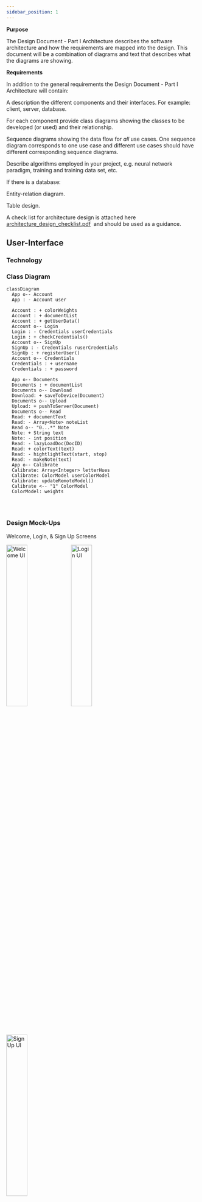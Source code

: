 ```yaml
---
sidebar_position: 1
---
```


**Purpose**

The Design Document - Part I Architecture describes the software architecture and how the requirements are mapped into the design. This document will be a combination of diagrams and text that describes what the diagrams are showing.

**Requirements**

In addition to the general requirements the Design Document - Part I Architecture will contain:

A description the different components and their interfaces. For example: client, server, database.

For each component provide class diagrams showing the classes to be developed (or used) and their relationship.

Sequence diagrams showing the data flow for _all_ use cases. One sequence diagram corresponds to one use case and different use cases should have different corresponding sequence diagrams.

Describe algorithms employed in your project, e.g. neural network paradigm, training and training data set, etc.

If there is a database:

Entity-relation diagram.

Table design.

A check list for architecture design is attached here [architecture\_design\_checklist.pdf](https://templeu.instructure.com/courses/106563/files/16928870/download?wrap=1 "architecture_design_checklist.pdf")  and should be used as a guidance.



## User-Interface

### Technology

### Class Diagram
```mermaid
classDiagram
  App o-- Account
  App : - Account user
   
  Account : + colorWeights
  Account : + documentList
  Account : + getUserData()
  Account o-- Login
  Login : - Credentials userCredentials
  Login : + checkCredentials()
  Account o-- SignUp
  SignUp : - Credentials ruserCredentials
  SignUp : + registerUser()
  Account o-- Credentials
  Credentials : + username
  Credentials : + password

  App o-- Documents
  Documents : + documentList
  Documents o-- Download
  Download: + saveToDevice(Document)
  Documents o-- Upload
  Upload: + pushToServer(Document)
  Documents o-- Read
  Read: + documentText
  Read: - Array<Note> noteList
  Read o-- "0...*" Note
  Note: + String text
  Note: - int position
  Read: - lazyLoadDoc(DocID)
  Read: + colorText(text)
  Read: - hightlightText(start, stop)
  Read: - makeNote(text)
  App o-- Calibrate
  Calibrate: Array<Integer> letterHues
  Calibrate: ColorModel userColorModel
  Calibrate: updateRemoteModel()
  Calibrate <-- "1" ColorModel
  ColorModel: weights
  
  
  
```
### Design Mock-Ups

<p>Welcome, Login, & Sign Up Screens</p>
<div>
  <img src = "https://github.com/Capstone-Projects-2024-Spring/project-synesthesia-reading-app/assets/40969165/b3638ab1-6bb3-49b0-9d51-5e4d387d55cc" alt = "Welcome UI" width = 33%/>
  <img src = "https://github.com/Capstone-Projects-2024-Spring/project-synesthesia-reading-app/assets/40969165/787e1d42-dee6-4b00-b950-56e48fb5bfb7" alt = "Login UI" width = 33%/>
  <img src = "https://github.com/Capstone-Projects-2024-Spring/project-synesthesia-reading-app/assets/40969165/a70b62d3-eb85-4af4-8a3b-7898a4d760d2" alt = "Sign Up UI" width = 33%/>
</div>
</br>
</br>

<p>Document Reading Screen</p>

![document reading](https://github.com/Capstone-Projects-2024-Spring/project-synesthesia-reading-app/assets/40969165/a75439be-f688-44e0-9563-91d7c1a74f6b)




